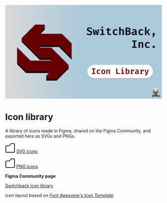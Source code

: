 ![icon library cover image](/Cover.svg)

# Icon library
A library of icons made in Figma, shared on the Figma Community, and exported here as SVGs and PNGs.

![folder icon](/icons/svg/folder.svg) [SVG icons](/icons/svg/)

![folder icon](/icons/svg/folder.svg) [PNG icons](/icons/png/)

**Figma Community page**

[Switchback icon library](https://www.figma.com/community/file/1287072958179215150/switchback-icon-library "Link to Figma community page")

*icon layout based on [Font Awesome's Icon Template](https://www.figma.com/community/file/1068599043365999834/font-awesome-icon-template "Link to Font Awesome's Icon Template community file")*
